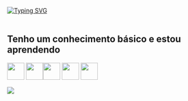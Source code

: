 [![Typing SVG](https://readme-typing-svg.herokuapp.com/?color=FF0000&size=35&center=true&vCenter=true&width=1000&lines=Hello!+My+name+is+Arthur+Lima;I'm+20+years+old;I'm+from+Brazil;I+Student;Be+Welcome!+:%29)](https://git.io/typing-svg)
<br>
<br>
## Tenho um conhecimento básico e estou aprendendo
<img src="https://cdn.jsdelivr.net/gh/devicons/devicon/icons/git/git-original.svg" width="40" height="40" /> <img src="https://cdn.jsdelivr.net/gh/devicons/devicon/icons/linux/linux-original.svg" width="40" height="40"/><img src="https://cdn.jsdelivr.net/gh/devicons/devicon/icons/javascript/javascript-original.svg" width="40" height="40"/> <img src="https://cdn.jsdelivr.net/gh/devicons/devicon/icons/html5/html5-original-wordmark.svg" width="40" height="40"/> <img src="https://cdn.jsdelivr.net/gh/devicons/devicon/icons/css3/css3-original-wordmark.svg" width="40" height="40"/>


<a href="https://www.linkedin.com/in/arthur-dantas-a1921b238/" target="_blank"><img src="https://img.shields.io/badge/-LinkedIn-%230077B5?style=for-the-badge&logo=linkedin&logoColor=white" target="_blank"></a> 
 
